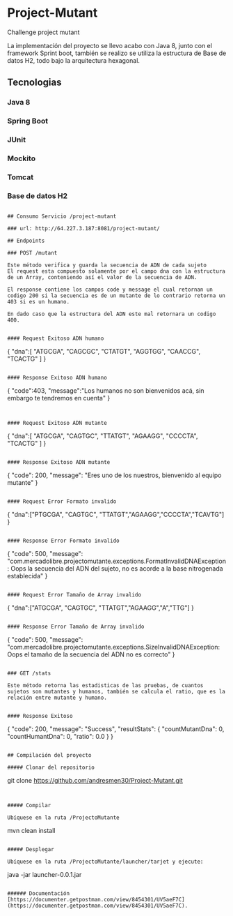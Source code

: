 # Project-Mutant
Challenge project mutant

La implementación del proyecto se llevo acabo con Java 8, junto con el framework Sprint boot, también se realizo se utiliza la estructura de Base de datos H2, todo bajo la arquitectura hexagonal.

## Tecnologias

### Java 8
### Spring Boot
### JUnit
### Mockito
### Tomcat
### Base de datos H2
```

## Consumo Servicio /project-mutant

### url: http://64.227.3.187:8081/project-mutant/

## Endpoints

### POST /mutant

Este método verifica y guarda la secuencia de ADN de cada sujeto
El request esta compuesto solamente por el campo dna con la estructura de un Array, conteniendo así el valor de la secuencia de ADN.

El response contiene los campos code y message el cual retornan un codigo 200 si la secuencia es de un mutante de lo contrario retorna un 403 si es un humano.

En dado caso que la estructura del ADN este mal retornara un codigo 400.


#### Request Exitoso ADN humano
```
{
   "dna":[
      "ATGCGA",
      "CAGCGC",
      "CTATGT",
      "AGGTGG",
      "CAACCG",
      "TCACTG"
   ]
}
```

#### Response Exitoso ADN humano
```
{
   "code":403,
   "message":"Los humanos no son bienvenidos acá, sin embargo te tendremos en cuenta"
}
```


#### Request Exitoso ADN mutante
```
{
   "dna":[
      "ATGCGA",
      "CAGTGC",
      "TTATGT",
      "AGAAGG",
      "CCCCTA",
      "TCACTG"
   ]
}
```

#### Response Exitoso ADN mutante
```
{
    "code": 200,
    "message": "Eres uno de los nuestros, bienvenido al equipo mutante"
}
```

#### Request Error Formato invalido
```
{
"dna":["PTGCGA", "CAGTGC", "TTATGT","AGAAGG","CCCCTA","TCAVTG"]
}
```

#### Response Error Formato invalido
```
{
    "code": 500,
    "message": "com.mercadolibre.projectomutante.exceptions.FormatInvalidDNAException: Oops la secuencia del ADN del sujeto, no es acorde a la base nitrogenada establecida"
}
```

#### Request Error Tamaño de Array invalido
```
{
   "dna":["ATGCGA", "CAGTGC", "TTATGT","AGAAGG","A","TTG"]
}
```

#### Response Error Tamaño de Array invalido
```
{
    "code": 500,
    "message": "com.mercadolibre.projectomutante.exceptions.SizeInvalidDNAException: Oops el tamaño de la secuencia del ADN no es correcto"
}
```

### GET /stats

Este método retorna las estadisticas de las pruebas, de cuantos sujetos son mutantes y humanos, también se calcula el ratio, que es la relación entre mutante y humano.


#### Response Exitoso 
```
{
    "code": 200,
    "message": "Success",
    "resultStats": {
        "countMutantDna": 0,
        "countHumantDna": 0,
        "ratio": 0.0
    }
}
```

## Compilación del proyecto

##### Clonar del repositorio
```
git clone https://github.com/andresmen30/Project-Mutant.git
```


##### Compilar

Ubíquese en la ruta /ProjectoMutante
```
mvn clean install
```

##### Desplegar

Ubíquese en la ruta /ProjectoMutante/launcher/tarjet y ejecute:
```
java -jar launcher-0.0.1.jar
```

###### Documentación [https://documenter.getpostman.com/view/8454301/UV5aeF7C](https://documenter.getpostman.com/view/8454301/UV5aeF7C).












